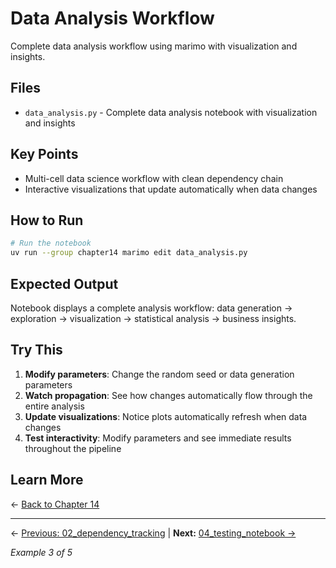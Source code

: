 # Data Analysis Workflow

Complete data analysis workflow using marimo with visualization and insights.

## Files

- `data_analysis.py` - Complete data analysis notebook with visualization and insights

## Key Points

- Multi-cell data science workflow with clean dependency chain
- Interactive visualizations that update automatically when data changes

## How to Run

```bash
# Run the notebook
uv run --group chapter14 marimo edit data_analysis.py
```

## Expected Output

Notebook displays a complete analysis workflow: data generation → exploration → visualization → statistical analysis → business insights.

## Try This

1. **Modify parameters**: Change the random seed or data generation parameters
2. **Watch propagation**: See how changes automatically flow through the entire analysis
3. **Update visualizations**: Notice plots automatically refresh when data changes
4. **Test interactivity**: Modify parameters and see immediate results throughout the pipeline

## Learn More

← [Back to Chapter 14](../README.md)

---

← [Previous: 02_dependency_tracking](../02_dependency_tracking/README.md) | **Next:** [04_testing_notebook →](../04_testing_notebook/README.md)

*Example 3 of 5*